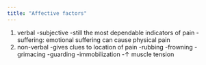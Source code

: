 ```yaml
---
title: "Affective factors"
---
```

1) verbal
-subjective 
-still the most dependable indicators of pain
-suffering: emotional suffering can cause physical pain
2) non-verbal
-gives clues to location of pain
-rubbing
-frowning
-grimacing
-guarding 
-immobilization
-&#8593; muscle tension

